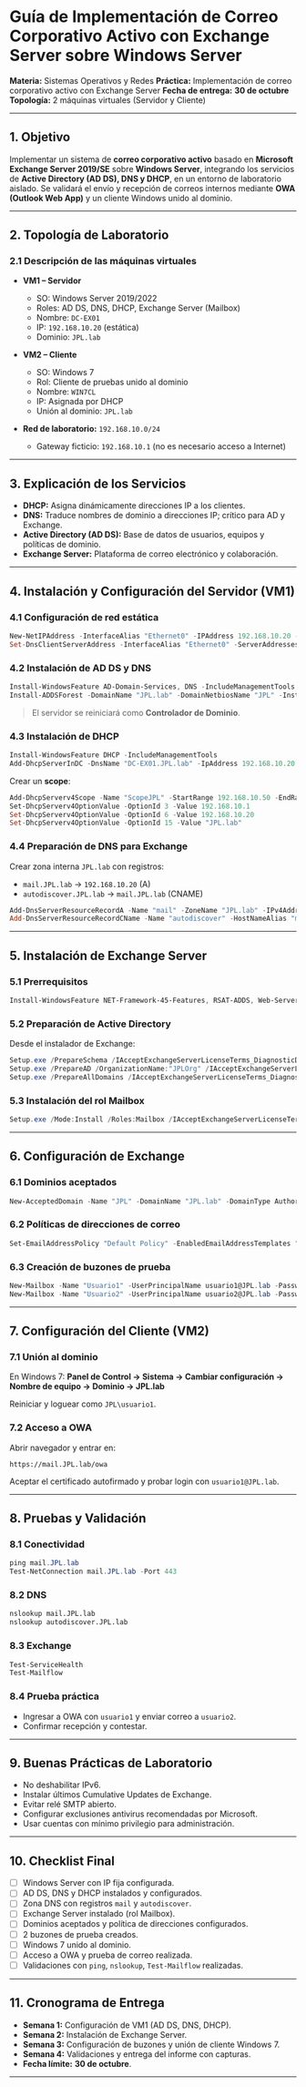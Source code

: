 # Guía de Implementación de Correo Corporativo Activo con Exchange Server sobre Windows Server

**Materia:** Sistemas Operativos y Redes
**Práctica:** Implementación de correo corporativo activo con Exchange Server
**Fecha de entrega:** **30 de octubre**
**Topología:** 2 máquinas virtuales (Servidor y Cliente)

---

## 1. Objetivo

Implementar un sistema de **correo corporativo activo** basado en **Microsoft Exchange Server 2019/SE** sobre **Windows Server**, integrando los servicios de **Active Directory (AD DS), DNS y DHCP**, en un entorno de laboratorio aislado.
Se validará el envío y recepción de correos internos mediante **OWA (Outlook Web App)** y un cliente Windows unido al dominio.

---

## 2. Topología de Laboratorio

### 2.1 Descripción de las máquinas virtuales

* **VM1 – Servidor**

  * SO: Windows Server 2019/2022
  * Roles: AD DS, DNS, DHCP, Exchange Server (Mailbox)
  * Nombre: `DC-EX01`
  * IP: `192.168.10.20` (estática)
  * Dominio: `JPL.lab`

* **VM2 – Cliente**

  * SO: Windows 7
  * Rol: Cliente de pruebas unido al dominio
  * Nombre: `WIN7CL`
  * IP: Asignada por DHCP
  * Unión al dominio: `JPL.lab`

* **Red de laboratorio:** `192.168.10.0/24`

  * Gateway ficticio: `192.168.10.1` (no es necesario acceso a Internet)

---

## 3. Explicación de los Servicios

* **DHCP:** Asigna dinámicamente direcciones IP a los clientes.
* **DNS:** Traduce nombres de dominio a direcciones IP; crítico para AD y Exchange.
* **Active Directory (AD DS):** Base de datos de usuarios, equipos y políticas de dominio.
* **Exchange Server:** Plataforma de correo electrónico y colaboración.

---

## 4. Instalación y Configuración del Servidor (VM1)

### 4.1 Configuración de red estática

```powershell
New-NetIPAddress -InterfaceAlias "Ethernet0" -IPAddress 192.168.10.20 -PrefixLength 24 -DefaultGateway 192.168.10.1
Set-DnsClientServerAddress -InterfaceAlias "Ethernet0" -ServerAddresses 192.168.10.20
```

### 4.2 Instalación de AD DS y DNS

```powershell
Install-WindowsFeature AD-Domain-Services, DNS -IncludeManagementTools
Install-ADDSForest -DomainName "JPL.lab" -DomainNetbiosName "JPL" -InstallDns
```

> El servidor se reiniciará como **Controlador de Dominio**.

### 4.3 Instalación de DHCP

```powershell
Install-WindowsFeature DHCP -IncludeManagementTools
Add-DhcpServerInDC -DnsName "DC-EX01.JPL.lab" -IpAddress 192.168.10.20
```

Crear un **scope**:

```powershell
Add-DhcpServerv4Scope -Name "ScopeJPL" -StartRange 192.168.10.50 -EndRange 192.168.10.100 -SubnetMask 255.255.255.0 -State Active
Set-DhcpServerv4OptionValue -OptionId 3 -Value 192.168.10.1
Set-DhcpServerv4OptionValue -OptionId 6 -Value 192.168.10.20
Set-DhcpServerv4OptionValue -OptionId 15 -Value "JPL.lab"
```

### 4.4 Preparación de DNS para Exchange

Crear zona interna `JPL.lab` con registros:

* `mail.JPL.lab` → `192.168.10.20` (A)
* `autodiscover.JPL.lab` → `mail.JPL.lab` (CNAME)

```powershell
Add-DnsServerResourceRecordA -Name "mail" -ZoneName "JPL.lab" -IPv4Address 192.168.10.20
Add-DnsServerResourceRecordCName -Name "autodiscover" -HostNameAlias "mail.JPL.lab" -ZoneName "JPL.lab"
```

---

## 5. Instalación de Exchange Server

### 5.1 Prerrequisitos

```powershell
Install-WindowsFeature NET-Framework-45-Features, RSAT-ADDS, Web-Server, Web-Mgmt-Console, WAS-Process-Model, RSAT-ADDS -IncludeManagementTools
```

### 5.2 Preparación de Active Directory

Desde el instalador de Exchange:

```powershell
Setup.exe /PrepareSchema /IAcceptExchangeServerLicenseTerms_DiagnosticDataOFF
Setup.exe /PrepareAD /OrganizationName:"JPLOrg" /IAcceptExchangeServerLicenseTerms_DiagnosticDataOFF
Setup.exe /PrepareAllDomains /IAcceptExchangeServerLicenseTerms_DiagnosticDataOFF
```

### 5.3 Instalación del rol Mailbox

```powershell
Setup.exe /Mode:Install /Roles:Mailbox /IAcceptExchangeServerLicenseTerms_DiagnosticDataOFF
```

---

## 6. Configuración de Exchange

### 6.1 Dominios aceptados

```powershell
New-AcceptedDomain -Name "JPL" -DomainName "JPL.lab" -DomainType Authoritative
```

### 6.2 Políticas de direcciones de correo

```powershell
Set-EmailAddressPolicy "Default Policy" -EnabledEmailAddressTemplates "SMTP:%g.%s@JPL.lab"
```

### 6.3 Creación de buzones de prueba

```powershell
New-Mailbox -Name "Usuario1" -UserPrincipalName usuario1@JPL.lab -Password (ConvertTo-SecureString "P@ssw0rd!" -AsPlainText -Force)
New-Mailbox -Name "Usuario2" -UserPrincipalName usuario2@JPL.lab -Password (ConvertTo-SecureString "P@ssw0rd!" -AsPlainText -Force)
```

---

## 7. Configuración del Cliente (VM2)

### 7.1 Unión al dominio

En Windows 7:
**Panel de Control → Sistema → Cambiar configuración → Nombre de equipo → Dominio → JPL.lab**

Reiniciar y loguear como `JPL\usuario1`.

### 7.2 Acceso a OWA

Abrir navegador y entrar en:

```
https://mail.JPL.lab/owa
```

Aceptar el certificado autofirmado y probar login con `usuario1@JPL.lab`.

---

## 8. Pruebas y Validación

### 8.1 Conectividad

```powershell
ping mail.JPL.lab
Test-NetConnection mail.JPL.lab -Port 443
```

### 8.2 DNS

```cmd
nslookup mail.JPL.lab
nslookup autodiscover.JPL.lab
```

### 8.3 Exchange

```powershell
Test-ServiceHealth
Test-Mailflow
```

### 8.4 Prueba práctica

* Ingresar a OWA con `usuario1` y enviar correo a `usuario2`.
* Confirmar recepción y contestar.

---

## 9. Buenas Prácticas de Laboratorio

* No deshabilitar IPv6.
* Instalar últimos Cumulative Updates de Exchange.
* Evitar relé SMTP abierto.
* Configurar exclusiones antivirus recomendadas por Microsoft.
* Usar cuentas con mínimo privilegio para administración.

---

## 10. Checklist Final

* [ ] Windows Server con IP fija configurada.
* [ ] AD DS, DNS y DHCP instalados y configurados.
* [ ] Zona DNS con registros `mail` y `autodiscover`.
* [ ] Exchange Server instalado (rol Mailbox).
* [ ] Dominios aceptados y política de direcciones configurados.
* [ ] 2 buzones de prueba creados.
* [ ] Windows 7 unido al dominio.
* [ ] Acceso a OWA y prueba de correo realizada.
* [ ] Validaciones con `ping`, `nslookup`, `Test-Mailflow` realizadas.

---

## 11. Cronograma de Entrega

* **Semana 1:** Configuración de VM1 (AD DS, DNS, DHCP).
* **Semana 2:** Instalación de Exchange Server.
* **Semana 3:** Configuración de buzones y unión de cliente Windows 7.
* **Semana 4:** Validaciones y entrega del informe con capturas.
* **Fecha límite:** **30 de octubre**.

---
